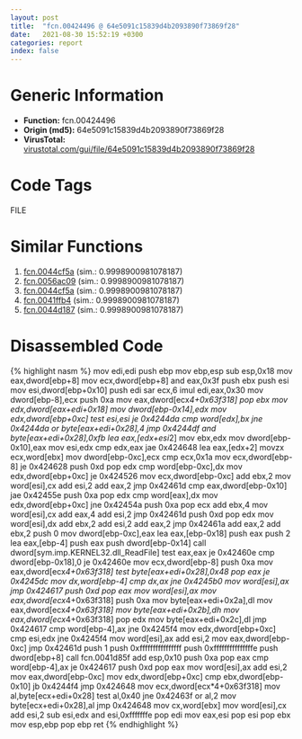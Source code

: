 ```yaml
---
layout: post
title:  "fcn.00424496 @ 64e5091c15839d4b2093890f73869f28"
date:   2021-08-30 15:52:19 +0300
categories: report
index: false
---
```


# Generic Information
- **Function:** fcn.00424496
- **Origin (md5):** 64e5091c15839d4b2093890f73869f28
- **VirusTotal:** [virustotal.com/gui/file/64e5091c15839d4b2093890f73869f28][virustotal_ref]

# Code Tags
<span class="tag" id="FILE">FILE</span>


# Similar Functions

1. [fcn.0044cf5a][similar_1_ref] (sim.: 0.9998900981078187)
2. [fcn.0056ac09][similar_2_ref] (sim.: 0.9998900981078187)
3. [fcn.0044cf5a][similar_3_ref] (sim.: 0.9998900981078187)
4. [fcn.0041ffb4][similar_4_ref] (sim.: 0.9998900981078187)
5. [fcn.0044d187][similar_5_ref] (sim.: 0.9998900981078187)


# Disassembled Code

{% highlight nasm %}
mov edi,edi
push ebp
mov ebp,esp
sub esp,0x18
mov eax,dword[ebp+8]
mov ecx,dword[ebp+8]
and eax,0x3f
push ebx
push esi
mov esi,dword[ebp+0x10]
push edi
sar ecx,6
imul edi,eax,0x30
mov dword[ebp-8],ecx
push 0xa
mov eax,dword[ecx*4+0x63f318]
pop ebx
mov edx,dword[eax+edi+0x18]
mov dword[ebp-0x14],edx
mov edx,dword[ebp+0xc]
test esi,esi
je 0x4244da
cmp word[edx],bx
jne 0x4244da
or byte[eax+edi+0x28],4
jmp 0x4244df
and byte[eax+edi+0x28],0xfb
lea eax,[edx+esi*2]
mov ebx,edx
mov dword[ebp-0x10],eax
mov esi,edx
cmp edx,eax
jae 0x424648
lea eax,[edx+2]
movzx ecx,word[ebx]
mov dword[ebp-0xc],ecx
cmp ecx,0x1a
mov ecx,dword[ebp-8]
je 0x424628
push 0xd
pop edx
cmp word[ebp-0xc],dx
mov edx,dword[ebp+0xc]
je 0x424526
mov ecx,dword[ebp-0xc]
add ebx,2
mov word[esi],cx
add esi,2
add eax,2
jmp 0x42461d
cmp eax,dword[ebp-0x10]
jae 0x42455e
push 0xa
pop edx
cmp word[eax],dx
mov edx,dword[ebp+0xc]
jne 0x42454a
push 0xa
pop ecx
add ebx,4
mov word[esi],cx
add eax,4
add esi,2
jmp 0x42461d
push 0xd
pop edx
mov word[esi],dx
add ebx,2
add esi,2
add eax,2
jmp 0x42461a
add eax,2
add ebx,2
push 0
mov dword[ebp-0xc],eax
lea eax,[ebp-0x18]
push eax
push 2
lea eax,[ebp-4]
push eax
push dword[ebp-0x14]
call dword[sym.imp.KERNEL32.dll_ReadFile]
test eax,eax
je 0x42460e
cmp dword[ebp-0x18],0
je 0x42460e
mov ecx,dword[ebp-8]
push 0xa
mov eax,dword[ecx*4+0x63f318]
test byte[eax+edi+0x28],0x48
pop eax
je 0x4245dc
mov dx,word[ebp-4]
cmp dx,ax
jne 0x4245b0
mov word[esi],ax
jmp 0x424617
push 0xd
pop eax
mov word[esi],ax
mov eax,dword[ecx*4+0x63f318]
push 0xa
mov byte[eax+edi+0x2a],dl
mov eax,dword[ecx*4+0x63f318]
mov byte[eax+edi+0x2b],dh
mov eax,dword[ecx*4+0x63f318]
pop edx
mov byte[eax+edi+0x2c],dl
jmp 0x424617
cmp word[ebp-4],ax
jne 0x4245f4
mov edx,dword[ebp+0xc]
cmp esi,edx
jne 0x4245f4
mov word[esi],ax
add esi,2
mov eax,dword[ebp-0xc]
jmp 0x42461d
push 1
push 0xffffffffffffffff
push 0xfffffffffffffffe
push dword[ebp+8]
call fcn.0041d85f
add esp,0x10
push 0xa
pop eax
cmp word[ebp-4],ax
je 0x424617
push 0xd
pop eax
mov word[esi],ax
add esi,2
mov eax,dword[ebp-0xc]
mov edx,dword[ebp+0xc]
cmp ebx,dword[ebp-0x10]
jb 0x4244f4
jmp 0x424648
mov ecx,dword[ecx*4+0x63f318]
mov al,byte[ecx+edi+0x28]
test al,0x40
jne 0x42463f
or al,2
mov byte[ecx+edi+0x28],al
jmp 0x424648
mov cx,word[ebx]
mov word[esi],cx
add esi,2
sub esi,edx
and esi,0xfffffffe
pop edi
mov eax,esi
pop esi
pop ebx
mov esp,ebp
pop ebp
ret
{% endhighlight %}


[similar_1_ref]: /report/fcn.0044cf5a@8d996434378dbdbb47e86342be5446c7
[similar_2_ref]: /report/fcn.0056ac09@9c2b894b84f59672d8be2e984066f76f
[similar_3_ref]: /report/fcn.0044cf5a@c2f40b3bc10e39d3d975422ee4d09bab
[similar_4_ref]: /report/fcn.0041ffb4@597d9ee507d1b2a81775aa98c4a2271a
[similar_5_ref]: /report/fcn.0044d187@f12f9592fdd7a957b636b9ae1acd018a
[virustotal_ref]: https://www.virustotal.com/gui/file/64e5091c15839d4b2093890f73869f28
